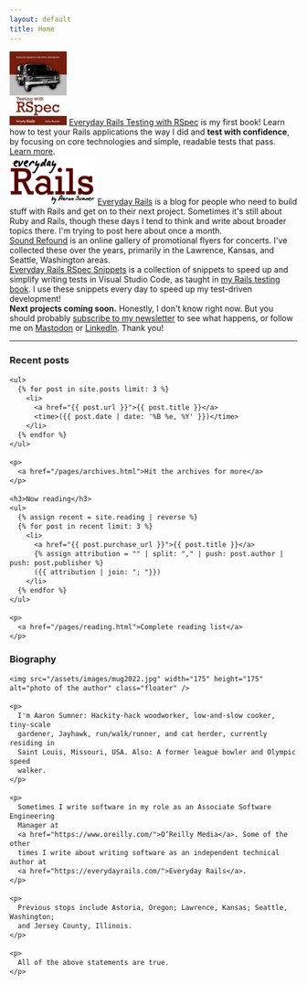 ```yaml
---
layout: default
title: Home
---
```


<div id="projects">
  <div class="row">
    <div class="project project-featured col-md-6">
      <a href="https://leanpub.com/everydayrailsrspec"><img src="/assets/images/rspec-book-2024-xl.jpg" class="book" style="width: 100px" alt="Everyday Rails Testing with RSpec" /></a>
      <a href="https://leanpub.com/everydayrailsrspec">Everyday Rails Testing
      with RSpec</a> is my first book! Learn how to test your
      Rails applications the way I did and <strong>test with confidence</strong>, by focusing on core technologies and
      simple, readable tests that pass. <a
      href="https://leanpub.com/everydayrailsrspec">Learn more</a>.
    </div>
    <div class="project project-featured col-md-6">
      <a href="https://everydayrails.com/"><img src="/assets/images/everyday_rails.png" alt="Everyday Rails" /></a>
      <a href="https://everydayrails.com/">Everyday Rails</a> is a blog for
      people who need to build stuff with Rails and get on to their next
      project. Sometimes it's still about Ruby and Rails, though these days I
      tend to think and write about broader topics there. I'm trying to post
      here about once a month.
    </div>
  </div>

  <div class="row">
    <div class="project col-md-4">
      <a href="https://soundrefound.com/">Sound Refound</a> is an online gallery
      of promotional flyers for concerts. I've collected these over the years,
      primarily in the Lawrence, Kansas, and Seattle, Washington areas.
    </div>
    <div class="project col-md-4">
      <a
         href="https://marketplace.visualstudio.com/items?itemName=everydayrails.everyday-rails-rspec-snippets">Everyday Rails RSpec Snippets</a>
      is a collection of snippets to speed up and simplify writing tests in Visual Studio Code,
      as taught in <a href="https://leanpub.com/everydayrailsrspec">my Rails testing book</a>.
      I use these snippets every day to speed up my test-driven development!
    </div>
    <div class="project col-md-4">
      <strong>Next projects coming soon.</strong>
      Honestly, I don't know right now. But you should probably
      <a href="http://eepurl.com/nRW0z">subscribe to my newsletter</a>
      to see what happens, or follow me on
      <a href="https://mastodon.social/@ruralocity">Mastodon</a> or
      <a href="https://www.linkedin.com/in/asumner/">LinkedIn</a>.
      Thank you!
    </div>
  </div>
</div>

<hr />

<div class="row">
  <div class="col-md-6">
    <h3>Recent posts</h3>

    <ul>
      {% for post in site.posts limit: 3 %}
        <li>
          <a href="{{ post.url }}">{{ post.title }}</a>
          <time>({{ post.date | date: '%B %e, %Y' }})</time>
        </li>
      {% endfor %}
    </ul>

    <p>
      <a href="/pages/archives.html">Hit the archives for more</a>
    </p>

    <h3>Now reading</h3>
    <ul>
      {% assign recent = site.reading | reverse %}
      {% for post in recent limit: 3 %}
        <li>
          <a href="{{ post.purchase_url }}">{{ post.title }}</a>
          {% assign attribution = "" | split: "," | push: post.author | push: post.publisher %}
          ({{ attribution | join: "; "}})
        </li>
      {% endfor %}
    </ul>

    <p>
      <a href="/pages/reading.html">Complete reading list</a>
    </p>
  </div>

  <div id="bio" class="col-md-6">
    <h3>Biography</h3>

    <img src="/assets/images/mug2022.jpg" width="175" height="175" alt="photo of the author" class="floater" />

    <p>
      I'm Aaron Sumner: Hackity-hack woodworker, low-and-slow cooker, tiny-scale
      gardener, Jayhawk, run/walk/runner, and cat herder, currently residing in
      Saint Louis, Missouri, USA. Also: A former league bowler and Olympic speed
      walker.
    </p>

    <p>
      Sometimes I write software in my role as an Associate Software Engineering
      Manager at
      <a href="https://www.oreilly.com/">O’Reilly Media</a>. Some of the other
      times I write about writing software as an independent technical author at
      <a href="https://everydayrails.com/">Everyday Rails</a>.
    </p>

    <p>
      Previous stops include Astoria, Oregon; Lawrence, Kansas; Seattle, Washington;
      and Jersey County, Illinois.
    </p>

    <p>
      All of the above statements are true.
    </p>
  </div>
</div>
